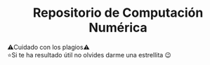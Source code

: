 <h1 align="center">Repositorio de Computación Numérica</h1>

⚠️Cuidado con los plagios⚠️<br>
⭐Si te ha resultado útil no olvides darme una estrellita 😉

